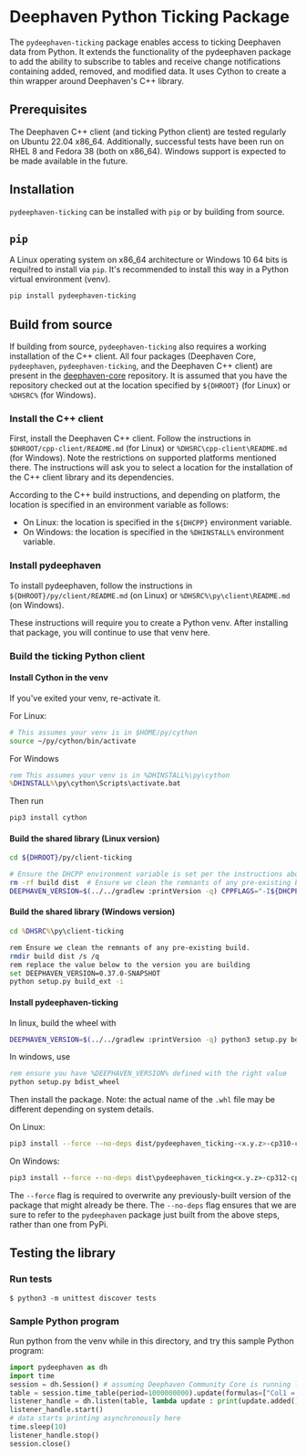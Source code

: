 # Deephaven Python Ticking Package

The `pydeephaven-ticking` package enables access to ticking Deephaven data from Python. It extends
the functionality of the pydeephaven package to add the ability to subscribe to tables and receive
change notifications containing added, removed, and modified data. It uses Cython to create a thin
wrapper around Deephaven's C++ library.

## Prerequisites

The Deephaven C++ client (and ticking Python client) are tested regularly on Ubuntu 22.04 x86_64.
Additionally, successful tests have been run on RHEL 8 and Fedora 38 (both on x86_64).
Windows support is expected to be made available in the future.

## Installation

`pydeephaven-ticking` can be installed with `pip` or by building from source.

## `pip`

A Linux operating system on x86_64 architecture or Windows 10 64 bits is requi!red to install via `pip`.
It's recommended to install this way in a Python virtual environment (venv).

```sh
pip install pydeephaven-ticking
```

## Build from source

If building from source, `pydeephaven-ticking` also requires a working installation of the C++
client. All four packages (Deephaven Core, `pydeephaven`, `pydeephaven-ticking`, and the Deephaven 
C++ client) are present in the [deephaven-core](https://github.com/deephaven/deephaven-core) 
repository. It is assumed that you have the repository checked out at the location specified by 
`${DHROOT}` (for Linux) or `%DHSRC%` (for Windows).

### Install the C++ client

First, install the Deephaven C++ client. Follow the instructions in `$DHROOT/cpp-client/README.md`
(for Linux) or `%DHSRC\cpp-client\README.md` (for Windows).
Note the restrictions on supported platforms mentioned there. The instructions will ask you to
select a location for the installation of the C++ client library and its dependencies.

According to the C++ build instructions, and depending on platform,
the location is specified in an environment variable as follows:

* On Linux: the location is specified in the `${DHCPP}` environment variable.
* On Windows: the location is specified in the `%DHINSTALL%` environment variable.

### Install pydeephaven

To install pydeephaven, follow the instructions in `${DHROOT}/py/client/README.md` (on Linux)
or `%DHSRC%\py\client\README.md` (on Windows).

These instructions will require you to create a Python venv. After installing that package,
you will continue to use that venv here.

### Build the ticking Python client

#### Install Cython in the venv

If you've exited your venv, re-activate it.

For Linux: 

```sh
# This assumes your venv is in $HOME/py/cython
source ~/py/cython/bin/activate
```

For Windows
```bat
rem This assumes your venv is in %DHINSTALL%\py\cython
%DHINSTALL%\py\cython\Scripts\activate.bat
```

Then run 

```sh
pip3 install cython
```

#### Build the shared library (Linux version)

```sh
cd ${DHROOT}/py/client-ticking
```

```sh
# Ensure the DHCPP environment variable is set per the instructions above
rm -rf build dist  # Ensure we clean the remnants of any pre-existing build.
DEEPHAVEN_VERSION=$(../../gradlew :printVersion -q) CPPFLAGS="-I${DHCPP}/include" LDFLAGS="-L${DHCPP}/lib" python3 setup.py build_ext -i
```

#### Build the shared library (Windows version)

```bat
cd %DHSRC%\py\client-ticking
```

```sh
rem Ensure we clean the remnants of any pre-existing build.
rmdir build dist /s /q
rem replace the value below to the version you are building
set DEEPHAVEN_VERSION=0.37.0-SNAPSHOT
python setup.py build_ext -i
```

#### Install pydeephaven-ticking

In linux, build the wheel with

```sh
DEEPHAVEN_VERSION=$(../../gradlew :printVersion -q) python3 setup.py bdist_wheel
```

In windows, use
```bat
rem ensure you have %DEEPHAVEN_VERSION% defined with the right value
python setup.py bdist_wheel
```

Then install the package.
Note: the actual name of the `.whl` file may be different depending on system details.

On Linux:

```sh
pip3 install --force --no-deps dist/pydeephaven_ticking-<x.y.z>-cp310-cp310-linux_x86_64.whl
```

On Windows:
```bat
pip3 install --force --no-deps dist\pydeephaven_ticking<x.y.z>-cp312-cp312-win_amd64.whl
```

The `--force` flag is required to overwrite any previously-built version of the package that might
already be there. The `--no-deps` flag ensures that we are sure to refer to the `pydeephaven`
package just built from the above steps, rather than one from PyPi.

## Testing the library

### Run tests
``` shell
$ python3 -m unittest discover tests

```

### Sample Python program

Run python from the venv while in this directory, and try this sample Python program:

``` python
import pydeephaven as dh
import time
session = dh.Session() # assuming Deephaven Community Core is running locally with the default configuration
table = session.time_table(period=1000000000).update(formulas=["Col1 = i"])
listener_handle = dh.listen(table, lambda update : print(update.added()))
listener_handle.start()
# data starts printing asynchronously here
time.sleep(10)
listener_handle.stop()
session.close()
```
